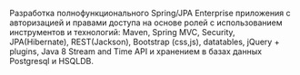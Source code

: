 
Разработка полнофункционального Spring/JPA Enterprise приложения c авторизацией и правами доступа на основе ролей с использованием  инструментов и технологий: Maven, Spring MVC, Security, JPA(Hibernate), REST(Jackson), Bootstrap (css,js), datatables, jQuery + plugins, Java 8 Stream and Time API и хранением в базах данных Postgresql и HSQLDB.
